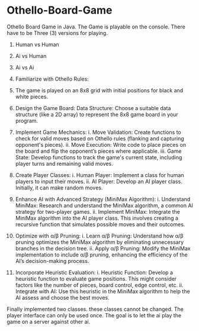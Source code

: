 # Othello-Board-Game

Othello Board Game in Java. The Game is playable on the console. There have to be Three (3) versions for playing. 

1. Human vs Human
2. Ai vs Human
3. Ai vs Ai

1. Familiarize with Othello Rules:

2. The game is played on an 8x8 grid with initial positions for black and white pieces.

3. Design the Game Board: Data Structure: Choose a suitable data structure (like a 2D array) to represent the 8x8 game board in your program.

4. Implement Game Mechanics:
i.   Move Validation: Create functions to check for valid moves based on Othello rules (flanking and capturing opponent's pieces).
ii.  Move Execution: Write code to place pieces on the board and flip the opponent’s pieces where applicable.
iii. Game State: Develop functions to track the game's current state, including player turns and remaining valid moves.

5. Create Player Classes:
i.  Human Player: Implement a class for human players to input their moves.
ii. AI Player: Develop an AI player class. Initially, it can make random moves.

6. Enhance AI with Advanced Strategy (MiniMax Algorithm):
i.  Understand MiniMax: Research and understand the MiniMax algorithm, a common AI strategy for two-player games.
ii. Implement MiniMax: Integrate the MiniMax algorithm into the AI player class. This involves creating a recursive function that simulates possible moves and their outcomes.

7. Optimize with α/β Pruning:
i.  Learn α/β Pruning: Understand how α/β pruning optimizes the MiniMax algorithm by eliminating unnecessary branches in the decision tree.
ii. Apply α/β Pruning: Modify the MiniMax implementation to include α/β pruning, enhancing the efficiency of the AI’s decision-making process.

8. Incorporate Heuristic Evaluation:
i.  Heuristic Function: Develop a heuristic function to evaluate game positions. This might consider factors like the number of pieces, board control, edge control, etc.
ii. Integrate with AI: Use this heuristic in the MiniMax algorithm to help the AI assess and choose the best moves.

Finally implemented two classes. these classes cannot be changed. The player interface can only be used once. The goal is to let the ai play the game on a server against other ai.
